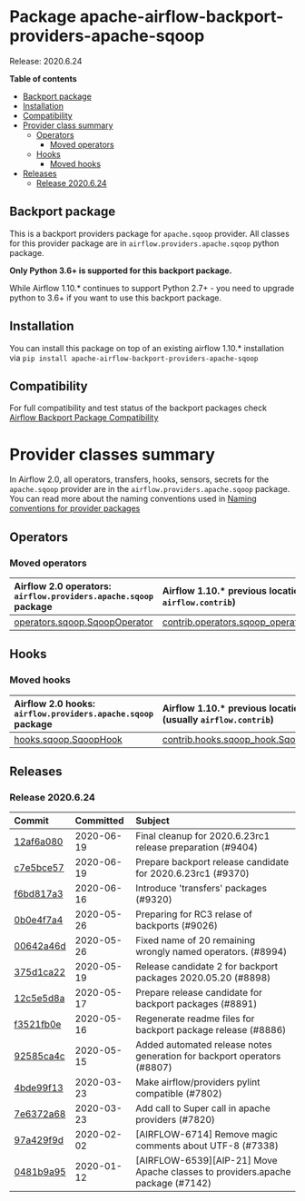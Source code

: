 <!--
 Licensed to the Apache Software Foundation (ASF) under one
 or more contributor license agreements.  See the NOTICE file
 distributed with this work for additional information
 regarding copyright ownership.  The ASF licenses this file
 to you under the Apache License, Version 2.0 (the
 "License"); you may not use this file except in compliance
 with the License.  You may obtain a copy of the License at

   http://www.apache.org/licenses/LICENSE-2.0

 Unless required by applicable law or agreed to in writing,
 software distributed under the License is distributed on an
 "AS IS" BASIS, WITHOUT WARRANTIES OR CONDITIONS OF ANY
 KIND, either express or implied.  See the License for the
 specific language governing permissions and limitations
 under the License.
 -->


# Package apache-airflow-backport-providers-apache-sqoop

Release: 2020.6.24

**Table of contents**

- [Backport package](#backport-package)
- [Installation](#installation)
- [Compatibility](#compatibility)
- [Provider class summary](#provider-classes-summary)
    - [Operators](#operators)
        - [Moved operators](#moved-operators)
    - [Hooks](#hooks)
        - [Moved hooks](#moved-hooks)
- [Releases](#releases)
    - [Release 2020.6.24](#release-2020624)

## Backport package

This is a backport providers package for `apache.sqoop` provider. All classes for this provider package
are in `airflow.providers.apache.sqoop` python package.

**Only Python 3.6+ is supported for this backport package.**

While Airflow 1.10.* continues to support Python 2.7+ - you need to upgrade python to 3.6+ if you
want to use this backport package.



## Installation

You can install this package on top of an existing airflow 1.10.* installation via
`pip install apache-airflow-backport-providers-apache-sqoop`

## Compatibility

For full compatibility and test status of the backport packages check
[Airflow Backport Package Compatibility](https://cwiki.apache.org/confluence/display/AIRFLOW/Backported+providers+packages+for+Airflow+1.10.*+series)

# Provider classes summary

In Airflow 2.0, all operators, transfers, hooks, sensors, secrets for the `apache.sqoop` provider
are in the `airflow.providers.apache.sqoop` package. You can read more about the naming conventions used
in [Naming conventions for provider packages](https://github.com/apache/airflow/blob/master/CONTRIBUTING.rst#naming-conventions-for-provider-packages)


## Operators




### Moved operators

| Airflow 2.0 operators: `airflow.providers.apache.sqoop` package                                                                  | Airflow 1.10.* previous location (usually `airflow.contrib`)                                                                                      |
|:---------------------------------------------------------------------------------------------------------------------------------|:--------------------------------------------------------------------------------------------------------------------------------------------------|
| [operators.sqoop.SqoopOperator](https://github.com/apache/airflow/blob/master/airflow/providers/apache/sqoop/operators/sqoop.py) | [contrib.operators.sqoop_operator.SqoopOperator](https://github.com/apache/airflow/blob/v1-10-stable/airflow/contrib/operators/sqoop_operator.py) |







## Hooks



### Moved hooks

| Airflow 2.0 hooks: `airflow.providers.apache.sqoop` package                                                          | Airflow 1.10.* previous location (usually `airflow.contrib`)                                                                  |
|:---------------------------------------------------------------------------------------------------------------------|:------------------------------------------------------------------------------------------------------------------------------|
| [hooks.sqoop.SqoopHook](https://github.com/apache/airflow/blob/master/airflow/providers/apache/sqoop/hooks/sqoop.py) | [contrib.hooks.sqoop_hook.SqoopHook](https://github.com/apache/airflow/blob/v1-10-stable/airflow/contrib/hooks/sqoop_hook.py) |






## Releases

### Release 2020.6.24

| Commit                                                                                         | Committed   | Subject                                                                        |
|:-----------------------------------------------------------------------------------------------|:------------|:-------------------------------------------------------------------------------|
| [12af6a080](https://github.com/apache/airflow/commit/12af6a08009b8776e00d8a0aab92363eb8c4e8b1) | 2020-06-19  | Final cleanup for 2020.6.23rc1 release preparation (#9404)                     |
| [c7e5bce57](https://github.com/apache/airflow/commit/c7e5bce57fe7f51cefce4f8a41ce408ac5675d13) | 2020-06-19  | Prepare backport release candidate for 2020.6.23rc1 (#9370)                    |
| [f6bd817a3](https://github.com/apache/airflow/commit/f6bd817a3aac0a16430fc2e3d59c1f17a69a15ac) | 2020-06-16  | Introduce &#39;transfers&#39; packages (#9320)                                         |
| [0b0e4f7a4](https://github.com/apache/airflow/commit/0b0e4f7a4cceff3efe15161fb40b984782760a34) | 2020-05-26  | Preparing for RC3 relase of backports (#9026)                                  |
| [00642a46d](https://github.com/apache/airflow/commit/00642a46d019870c4decb3d0e47c01d6a25cb88c) | 2020-05-26  | Fixed name of 20 remaining wrongly named operators. (#8994)                    |
| [375d1ca22](https://github.com/apache/airflow/commit/375d1ca229464617780623c61c6e8a1bf570c87f) | 2020-05-19  | Release candidate 2 for backport packages 2020.05.20 (#8898)                   |
| [12c5e5d8a](https://github.com/apache/airflow/commit/12c5e5d8ae25fa633efe63ccf4db389e2b796d79) | 2020-05-17  | Prepare release candidate for backport packages (#8891)                        |
| [f3521fb0e](https://github.com/apache/airflow/commit/f3521fb0e36733d8bd356123e56a453fd37a6dca) | 2020-05-16  | Regenerate readme files for backport package release (#8886)                   |
| [92585ca4c](https://github.com/apache/airflow/commit/92585ca4cb375ac879f4ab331b3a063106eb7b92) | 2020-05-15  | Added automated release notes generation for backport operators (#8807)        |
| [4bde99f13](https://github.com/apache/airflow/commit/4bde99f1323d72f6c84c1548079d5e98fc0a2a9a) | 2020-03-23  | Make airflow/providers pylint compatible (#7802)                               |
| [7e6372a68](https://github.com/apache/airflow/commit/7e6372a681a2a543f4710b083219aeb53b074388) | 2020-03-23  | Add call to Super call in apache providers (#7820)                             |
| [97a429f9d](https://github.com/apache/airflow/commit/97a429f9d0cf740c5698060ad55f11e93cb57b55) | 2020-02-02  | [AIRFLOW-6714] Remove magic comments about UTF-8 (#7338)                       |
| [0481b9a95](https://github.com/apache/airflow/commit/0481b9a95786a62de4776a735ae80e746583ef2b) | 2020-01-12  | [AIRFLOW-6539][AIP-21] Move Apache classes to providers.apache package (#7142) |

